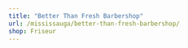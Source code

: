 ```yaml
---
title: "Better Than Fresh Barbershop"
url: /mississauga/better-than-fresh-barbershop/
shop: Friseur
---
```

